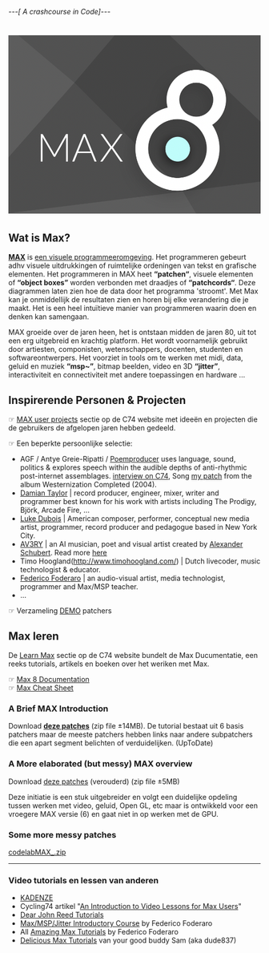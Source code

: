 *---[ A crashcourse in Code]---*

# ![MAX](images/max/c74-max8_v3.png)
## Wat is Max?
**[MAX](https://cycling74.com/products/max)** is [een visuele programmeeromgeving](https://en.wikipedia.org/wiki/Visual_programming_language). Het programmeren gebeurt adhv visuele uitdrukkingen of ruimtelijke ordeningen van tekst en grafische elementen. Het programmeren in MAX heet **“patchen“**, visuele elementen of **“object boxes”** worden verbonden met draadjes of **“patchcords“**. Deze diagrammen laten zien hoe de data door het programma 'stroomt'. Met Max kan je onmiddellijk de resultaten zien en horen bij elke verandering die je maakt. Het is een heel intuïtieve manier van programmeren waarin doen en denken kan samengaan.

MAX groeide over de jaren heen, het is ontstaan midden de jaren 80, uit tot een erg uitgebreid en krachtig platform. Het wordt voornamelijk gebruikt door artiesten, componisten, wetenschappers, docenten, studenten en softwareontwerpers. Het voorziet in tools om te werken met midi, data, geluid en muziek **“msp~”**, bitmap beelden, video en 3D **“jitter”**, interactiviteit en connectiviteit met andere toepassingen en hardware ...

## Inspirerende Personen & Projecten
☞ [MAX user projects](https://cycling74.com/projects) sectie op de C74 website met ideeën en projecten die de gebruikers de afgelopen jaren hebben gedeeld.

☞ Een beperkte persoonlijke selectie:  
* AGF / Antye Greie-Ripatti / [Poemproducer](http://www.poemproducer.com/) uses language, sound, politics & explores speech within the audible depths of anti-rhythmic post-internet assemblages. [interview on C74](https://cycling74.com/forums/an-interview-with-antye-greie-ripatti-agf/), Song [my patch](https://www.youtube.com/watch?v=7o5pPcqcS_k) from the album Westernization Completed (2004).
* [Damian Taylor](https://www.damiantaylor.com/) | record producer, engineer, mixer, writer and programmer best known for his work with artists including The Prodigy, Björk, Arcade Fire, ...
* [Luke Dubois](https://lukedubois.com/) | American composer, performer, conceptual new media artist, programmer, record producer and pedagogue based in New York City.
* [AV3RY](http://www.av3ry.net/) | an AI musician, poet and visual artist created by [Alexander Schubert](http://www.alexanderschubert.net). Read more [here](https://cycling74.com/projects/av3ry)
* Timo Hoogland(http://www.timohoogland.com/) | Dutch livecoder, music technologist & educator.
* [Federico Foderaro](https://www.federicofoderaro.com/patches.html) | an audio-visual artist, media technologist, programmer and Max/MSP teacher.
* ...

☞ Verzameling [DEMO](downloads/max/Demos.zip) patchers

## Max leren
De [Learn Max](https://cycling74.com/learn) sectie op de C74 website bundelt de Max Ducumentatie, een reeks tutorials, artikels en boeken over het weriken met Max.    

☞ [Max 8 Documentation](https://docs.cycling74.com/MAX8)    
☞ [Max Cheat Sheet](downloads/max/MAX_cheatsheet_v2.pdf)    

### A Brief MAX Introduction
Download **[deze patches](downloads/max/A_brief_introduction.zip)** (zip file ±14MB). De tutorial bestaat uit 6 basis patchers maar de meeste patchers hebben links naar andere subpatchers die een apart segment belichten of verduidelijken. (UpToDate)

### A More elaborated (but messy) MAX overview
Download [deze patches](downloads/max/A_More_Elaborated_Overview.zip) (verouderd) (zip file ±5MB)

Deze initiatie is een stuk uitgebreider en volgt een duidelijke opdeling tussen werken met video, geluid, Open GL, etc maar is ontwikkeld voor een vroegere MAX versie (6) en gaat niet in op werken met de GPU.

### Some more messy patches 
[codelabMAX_.zip](downloads/max/codelabMAX_jerry.zip)

<hr>

### Video tutorials en lessen van anderen
* [KADENZE](https://www.kadenze.com/courses/programming-MAX-structuring-interactive-software-for-digital-arts-i/info)
* Cycling74 artikel "[An Introduction to Video Lessons for Max Users](https://cycling74.com/articles/an-introduction-to-free-video-lessons-for-max-msp-users)"
* [Dear John Reed Tutorials](https://www.youtube.com/channel/UCcj4IblMypOlKPYU7aRsQRg)
* [Max/MSP/Jitter Introductory Course](https://www.youtube.com/playlist?list=PLRc5WfOZXC4nRlW4GOXO-0LZDsoG82ZVv) by Federico Foderaro
* All [Amazing Max Tutorials](https://www.youtube.com/playlist?list=PLRc5WfOZXC4ktigvYCDhek0475hizrnM5) by Federico Foderaro
* [Delicious Max Tutorials](https://www.youtube.com/playlist?list=PLD45EDA6F67827497) van your good buddy Sam (aka dude837)


